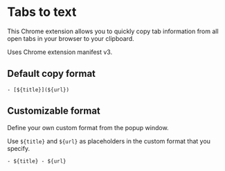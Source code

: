 # Tabs to text

This Chrome extension allows you to quickly copy tab information from all open tabs in your browser to your clipboard.

Uses Chrome extension manifest v3.

## Default copy format

```
- [${title}](${url})
```

## Customizable format

Define your own custom format from the popup window.

Use `${title}` and `${url}` as placeholders in the custom format that you specify.

```
- ${title} - ${url}
```
